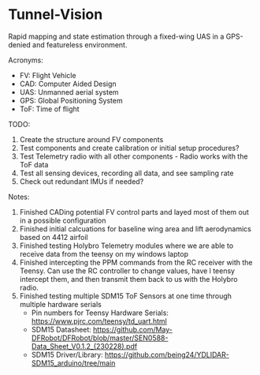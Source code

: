 # Tunnel-Vision
Rapid mapping and state estimation through a fixed-wing UAS in a GPS-denied and featureless environment.


Acronyms:
- FV: Flight Vehicle
- CAD: Computer Aided Design
- UAS: Unmanned aerial system
- GPS: Global Positioning System
- ToF: Time of flight

TODO:
1. Create the structure around FV components
2. Test components and create calibration or initial setup procedures?
3. Test Telemetry radio with all other components
        - Radio works with the ToF data
5. Test all sensing devices, recording all data, and see sampling rate
6. Check out redundant IMUs if needed?

Notes:
1. Finished CADing potential FV control parts and layed most of them out in a possible configuration
2. Finished initial calcuations for baseline wing area and lift aerodynamics based on 4412 airfoil
3. Finished testing Holybro Telemetry modules where we are able to receive data from the teensy on my windows laptop
4. Finished intercepting the PPM commands from the RC receiver with the Teensy. Can use the RC controller to change values, have l teensy intercept them, and then transmit them back to us with the Holybro radio.
5. Finished testing multiple SDM15 ToF Sensors at one time through multiple hardware serials
     - Pin numbers for Teensy Hardware Serials: https://www.pjrc.com/teensy/td_uart.html
     - SDM15 Datasheet: https://github.com/May-DFRobot/DFRobot/blob/master/SEN0588-Data_Sheet_V0.1.2_(230228).pdf
     - SDM15 Driver/Library: https://github.com/being24/YDLIDAR-SDM15_arduino/tree/main
